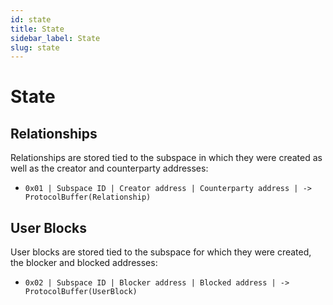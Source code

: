 ```yaml
---
id: state
title: State
sidebar_label: State
slug: state
---
```


# State

## Relationships
Relationships are stored tied to the subspace in which they were created as well as the creator and counterparty addresses:

* `0x01 | Subspace ID | Creator address | Counterparty address | -> ProtocolBuffer(Relationship)`

## User Blocks 
User blocks are stored tied to the subspace for which they were created, the blocker and blocked addresses:

* `0x02 | Subspace ID | Blocker address | Blocked address | -> ProtocolBuffer(UserBlock)`